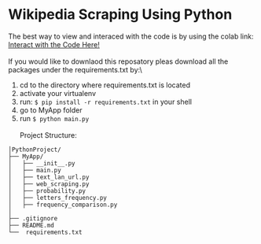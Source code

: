 # Wikipedia Scraping Using Python

The best way to view and interaced with the code is by using the colab link:\
[Interact with the Code Here!](https://colab.research.google.com/drive/17_L7P27JVbBBDo6nK1D9abYV4DfvNFsh?usp=sharing) \
\
If you would like to downlaod this reposatory pleas download all the packages under the requirements.txt by:\
1. cd to the directory where requirements.txt is located
2. activate your virtualenv
3. run: `$ pip install -r requirements.txt` in your shell
4. go to MyApp folder
5. run `$ python main.py`
\
\
Project Structure: 
```
│PythonProject/
├── MyApp/
│   ├── __init__.py
│   ├── main.py
│   ├── text_lan_url.py 
│   ├── web_scraping.py 
│   ├── probability.py
│   ├── letters_frequency.py
│   ├── frequency_comparison.py
│
├── .gitignore
├── README.md
└──  requirements.txt
```
